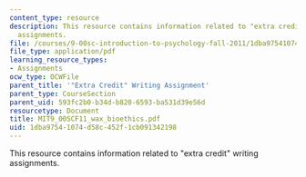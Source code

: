 ```yaml
---
content_type: resource
description: This resource contains information related to "extra credit" writing
  assignments.
file: /courses/9-00sc-introduction-to-psychology-fall-2011/1dba97541074d58c452f1cb091342198_MIT9_00SCF11_wax_bioethics.pdf
file_type: application/pdf
learning_resource_types:
- Assignments
ocw_type: OCWFile
parent_title: '"Extra Credit" Writing Assignment'
parent_type: CourseSection
parent_uid: 593fc2b0-b34d-b820-6593-ba531d39e56d
resourcetype: Document
title: MIT9_00SCF11_wax_bioethics.pdf
uid: 1dba9754-1074-d58c-452f-1cb091342198
---
```

This resource contains information related to "extra credit" writing assignments.

